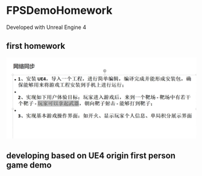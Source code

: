 # FPSDemoHomework

Developed with Unreal Engine 4
## first homework

<img src=".\readmeImages\image-20211023142812377.png" alt="image-20211023142812377" style="zoom:80%;" />

## developing based on UE4 origin first person game demo



